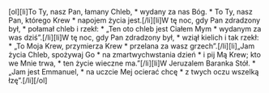 [ol][li]To Ty, nasz Pan, łamany Chleb, * wydany za nas Bóg. * To Ty, nasz Pan, którego Krew * napojem życia jest.[/li][li]W tę noc, gdy Pan zdradzony był, * połamał chleb i rzekł: * „Ten oto chleb jest Ciałem Mym * wydanym za was dziś”.[/li][li]W tę noc, gdy Pan zdradzony był, * wziął kielich i tak rzekł: * „To Moja Krew, przymierza Krew * przelana za wasz grzech”.[/li][li]„Jam życia Chleb, spożywaj Go * na zmartwychwstania dzień * i pij Mą Krew; kto we Mnie trwa, * ten życie wieczne ma.”[/li][li]W Jeruzalem Baranka Stół. * „Jam jest Emmanuel, * na uczcie Mej ocierać chcę * z twych oczu wszelką łzę”.[/li][/ol]